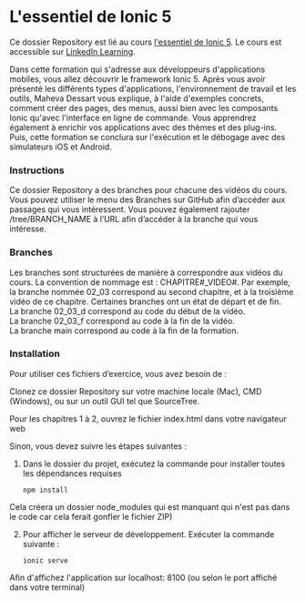 # L'essentiel de Ionic 5

Ce dossier Repository est lié au cours [l'essentiel de Ionic 5][lil-course-url]. Le cours est accessible sur [LinkedIn Learning][lil-course-url]. 

Dans cette formation qui s'adresse aux développeurs d'applications mobiles, vous allez découvrir le framework Ionic 5. Après vous avoir présenté les différents types d'applications, l'environnement de travail et les outils, Maheva Dessart vous explique, à l'aide d'exemples concrets, comment créer des pages, des menus, aussi bien avec les composants Ionic qu'avec l'interface en ligne de commande. Vous apprendrez également à enrichir vos applications avec des thèmes et des plug-ins. Puis, cette formation se conclura sur l'exécution et le débogage avec des simulateurs iOS et Android.

### Instructions 

Ce dossier Repository a des branches pour chacune des vidéos du cours. Vous pouvez utiliser le menu des Branches sur GitHub afin d’accéder aux passages qui vous intéressent. Vous pouvez également rajouter /tree/BRANCH_NAME à l’URL afin d’accéder à la branche qui vous intéresse. 

### Branches 

Les branches sont structurées de manière à correspondre aux vidéos du cours. La convention de nommage est : CHAPITRE#_VIDEO#. 
Par exemple, la branche nommée 02_03 correspond au second chapitre, et à la troisième vidéo de ce chapitre. Certaines branches ont un état de départ et de fin.  
La branche 02_03_d correspond au code du début de la vidéo.  
La branche 02_03_f correspond au code à la fin de la vidéo.  
La branche main correspond au code à la fin de la formation. 

### Installation 

Pour utiliser ces fichiers d’exercice, vous avez besoin de : 

Clonez ce dossier Repository sur votre machine locale (Mac), CMD (Windows), ou sur un outil GUI tel que SourceTree. 

Pour les chapitres 1 à 2, ouvrez le fichier index.html dans votre navigateur web

Sinon, vous devez suivre les étapes suivantes :

1. Dans le dossier du projet, exécutez la commande pour installer toutes les dépendances requises

    ```
    npm install
    ```

Cela créera un dossier node_modules qui est manquant qui n'est pas dans le code car cela ferait gonfler le fichier ZIP)

2. Pour afficher le serveur de développement. Exécuter la commande suivante :

    ```
    ionic serve
    ```

Afin d'affichez l'application sur localhost: 8100 (ou selon le port affiché dans votre terminal)

[0]: # (Replace these placeholder URLs with actual course URLs)

[lil-course-url]: https://www.linkedin.com/learning/l-essentiel-d-ionic-5/bienvenue-dans-l-essentiel-d-ionic-5
[lil-thumbnail-url]: http://

